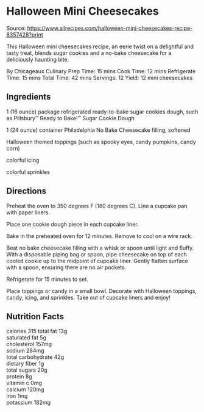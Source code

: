# Halloween Mini Cheesecakes

Source: https://www.allrecipes.com/halloween-mini-cheesecakes-recipe-8357428?print

This Halloween mini cheesecakes recipe, an eerie twist on a delightful and tasty treat, blends sugar cookies and a no-bake cheesecake for a deliciously haunting bite.

By Chicageaux Culinary
Prep Time: 15 mins
Cook Time: 12 mins
Refrigerate Time: 15 mins
Total Time: 42 mins
Servings: 12
Yield: 12 mini cheesecakes

## Ingredients
1 (16 ounce) package refrigerated ready-to-bake sugar cookies dough, such as Pillsbury™ Ready to Bake!™ Sugar Cookie Dough

1 (24 ounce) container Philadelphia No Bake Cheesecake filling, softened

Halloween themed toppings (such as spooky eyes, candy pumpkins, candy corn)

colorful icing

colorful sprinkles


## Directions

Preheat the oven to 350 degrees F (180 degrees C). Line a cupcake pan with paper liners.

Place one cookie dough piece in each cupcake liner.

Bake in the preheated oven for 12 minutes. Remove to cool on a wire rack.

Beat no bake cheesecake filling with a whisk or spoon until light and fluffy. With a disposable piping bag or spoon, pipe cheesecake on top of each cooled cookie up to the midpoint of cupcake liner. Gently flatten surface with a spoon, ensuring there are no air pockets.

Refrigerate for 15 minutes to set.

Place toppings or candy in a small bowl. Decorate with Halloween toppings, candy, icing, and sprinkles. Take out of cupcake liners and enjoy!


## Nutrition Facts

calories  315
total fat 13g  
saturated fat 5g  
cholesterol 157mg  
sodium 284mg  
total carbohydrate 42g  
dietary fiber 1g  
total sugars 20g  
protein 8g  
vitamin c 0mg  
calcium 120mg  
iron 1mg  
potassium 182mg